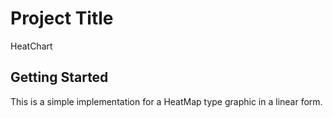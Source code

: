 # Project Title
HeatChart

## Getting Started

This is a simple implementation for a HeatMap type graphic in a linear form.


